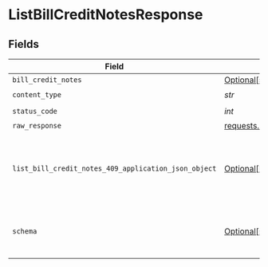 # ListBillCreditNotesResponse


## Fields

| Field                                                                                                               | Type                                                                                                                | Required                                                                                                            | Description                                                                                                         |
| ------------------------------------------------------------------------------------------------------------------- | ------------------------------------------------------------------------------------------------------------------- | ------------------------------------------------------------------------------------------------------------------- | ------------------------------------------------------------------------------------------------------------------- |
| `bill_credit_notes`                                                                                                 | [Optional[shared.BillCreditNotes]](../../models/shared/billcreditnotes.md)                                          | :heavy_minus_sign:                                                                                                  | Success                                                                                                             |
| `content_type`                                                                                                      | *str*                                                                                                               | :heavy_check_mark:                                                                                                  | N/A                                                                                                                 |
| `status_code`                                                                                                       | *int*                                                                                                               | :heavy_check_mark:                                                                                                  | N/A                                                                                                                 |
| `raw_response`                                                                                                      | [requests.Response](https://requests.readthedocs.io/en/latest/api/#requests.Response)                               | :heavy_minus_sign:                                                                                                  | N/A                                                                                                                 |
| `list_bill_credit_notes_409_application_json_object`                                                                | [Optional[ListBillCreditNotes409ApplicationJSON]](../../models/operations/listbillcreditnotes409applicationjson.md) | :heavy_minus_sign:                                                                                                  | The data type's dataset has not been requested or is still syncing.                                                 |
| `schema`                                                                                                            | [Optional[shared.Schema]](../../models/shared/schema.md)                                                            | :heavy_minus_sign:                                                                                                  | Your `query` parameter was not correctly formed                                                                     |